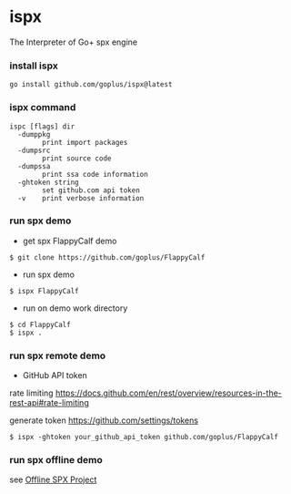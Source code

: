 # ispx
The Interpreter of Go+ spx engine


### install ispx
```
go install github.com/goplus/ispx@latest
```

### ispx command
```
ispc [flags] dir
  -dumppkg
    	print import packages
  -dumpsrc
    	print source code
  -dumpssa
    	print ssa code information
  -ghtoken string
    	set github.com api token
  -v	print verbose information
```

### run spx demo
* get spx FlappyCalf demo
```
$ git clone https://github.com/goplus/FlappyCalf
```

* run spx demo
```
$ ispx FlappyCalf
```

* run on demo work directory
```
$ cd FlappyCalf
$ ispx .
```
### run spx remote demo

* GitHub API token

rate limiting <https://docs.github.com/en/rest/overview/resources-in-the-rest-api#rate-limiting>

generate token <https://github.com/settings/tokens>

```
$ ispx -ghtoken your_github_api_token github.com/goplus/FlappyCalf
```

### run spx offline demo

see [Offline SPX Project](./offlineSpx/README.md)